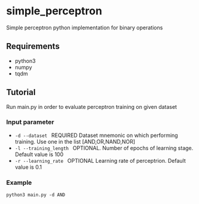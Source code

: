 # simple_perceptron
Simple perceptron python implementation for binary operations

## Requirements
- python3
- numpy
- tqdm


## Tutorial
Run main.py in order to evaluate perceptron training on given dataset

### Input parameter
-  `-d --dataset ` REQUIRED 
    Dataset mnemonic on which performing training. Use one in the list [AND,OR,NAND,NOR]  
-  `-l --training_length ` OPTIONAL. 
    Number of epochs of learning stage. Default value is 100
-  `-r --learning_rate ` OPTIONAL 
    Learning rate of perceptrion. Default value is 0.1
    
### Example
 ```
 python3 main.py -d AND
 ```
 

		
